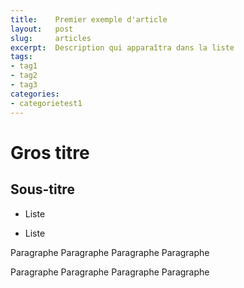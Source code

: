 ```yaml
---
title:    Premier exemple d'article
layout:   post
slug:     articles
excerpt:  Description qui apparaîtra dans la liste
tags:
- tag1
- tag2
- tag3
categories:
- categorietest1
---
```


Gros titre
==========

Sous-titre
----------

- Liste

- Liste

Paragraphe Paragraphe Paragraphe Paragraphe

Paragraphe Paragraphe Paragraphe Paragraphe